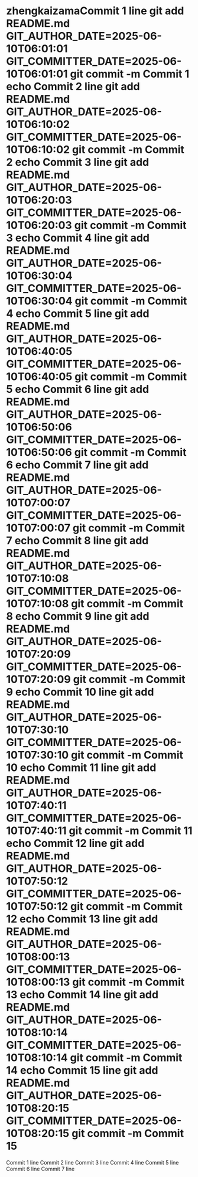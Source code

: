 # zhengkaizamaCommit 1 line git add README.md GIT_AUTHOR_DATE=2025-06-10T06:01:01 GIT_COMMITTER_DATE=2025-06-10T06:01:01 git commit -m Commit 1 echo Commit 2 line git add README.md GIT_AUTHOR_DATE=2025-06-10T06:10:02 GIT_COMMITTER_DATE=2025-06-10T06:10:02 git commit -m Commit 2 echo Commit 3 line git add README.md GIT_AUTHOR_DATE=2025-06-10T06:20:03 GIT_COMMITTER_DATE=2025-06-10T06:20:03 git commit -m Commit 3 echo Commit 4 line git add README.md GIT_AUTHOR_DATE=2025-06-10T06:30:04 GIT_COMMITTER_DATE=2025-06-10T06:30:04 git commit -m Commit 4 echo Commit 5 line git add README.md GIT_AUTHOR_DATE=2025-06-10T06:40:05 GIT_COMMITTER_DATE=2025-06-10T06:40:05 git commit -m Commit 5 echo Commit 6 line git add README.md GIT_AUTHOR_DATE=2025-06-10T06:50:06 GIT_COMMITTER_DATE=2025-06-10T06:50:06 git commit -m Commit 6 echo Commit 7 line git add README.md GIT_AUTHOR_DATE=2025-06-10T07:00:07 GIT_COMMITTER_DATE=2025-06-10T07:00:07 git commit -m Commit 7 echo Commit 8 line git add README.md GIT_AUTHOR_DATE=2025-06-10T07:10:08 GIT_COMMITTER_DATE=2025-06-10T07:10:08 git commit -m Commit 8 echo Commit 9 line git add README.md GIT_AUTHOR_DATE=2025-06-10T07:20:09 GIT_COMMITTER_DATE=2025-06-10T07:20:09 git commit -m Commit 9 echo Commit 10 line git add README.md GIT_AUTHOR_DATE=2025-06-10T07:30:10 GIT_COMMITTER_DATE=2025-06-10T07:30:10 git commit -m Commit 10 echo Commit 11 line git add README.md GIT_AUTHOR_DATE=2025-06-10T07:40:11 GIT_COMMITTER_DATE=2025-06-10T07:40:11 git commit -m Commit 11 echo Commit 12 line git add README.md GIT_AUTHOR_DATE=2025-06-10T07:50:12 GIT_COMMITTER_DATE=2025-06-10T07:50:12 git commit -m Commit 12 echo Commit 13 line git add README.md GIT_AUTHOR_DATE=2025-06-10T08:00:13 GIT_COMMITTER_DATE=2025-06-10T08:00:13 git commit -m Commit 13 echo Commit 14 line git add README.md GIT_AUTHOR_DATE=2025-06-10T08:10:14 GIT_COMMITTER_DATE=2025-06-10T08:10:14 git commit -m Commit 14 echo Commit 15 line git add README.md GIT_AUTHOR_DATE=2025-06-10T08:20:15 GIT_COMMITTER_DATE=2025-06-10T08:20:15 git commit -m Commit 15
Commit 1 line
Commit 2 line
Commit 3 line
Commit 4 line
Commit 5 line
Commit 6 line
Commit 7 line
